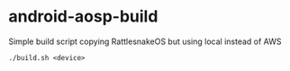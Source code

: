 # android-aosp-build
Simple build script copying RattlesnakeOS but using local instead of AWS

<code>./build.sh &lt;device&gt; </code>

